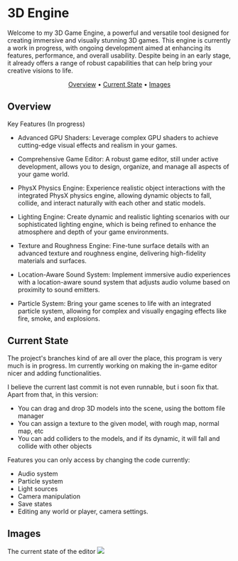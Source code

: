 # 3D Engine
Welcome to my 3D Game Engine, a powerful and versatile tool designed for creating immersive and visually stunning 3D games. This engine is currently a work in progress, with ongoing development aimed at enhancing its features, performance, and overall usability. Despite being in an early stage, it already offers a range of robust capabilities that can help bring your creative visions to life.

<p align="center" >
  <a href="#Overview">Overview</a> •   
  <a href="#current-state">Current State</a> •   
  <a href="#Images">Images</a>
</p>

## Overview

Key Features (In progress)

+ Advanced GPU Shaders: Leverage complex GPU shaders to achieve cutting-edge visual effects and realism in your games.

+ Comprehensive Game Editor: A robust game editor, still under active development, allows you to design, organize, and manage all aspects of your game world.

+ PhysX Physics Engine: Experience realistic object interactions with the integrated PhysX physics engine, allowing dynamic objects to fall, collide, and interact naturally with each other and static models.

+ Lighting Engine: Create dynamic and realistic lighting scenarios with our sophisticated lighting engine, which is being refined to enhance the atmosphere and depth of your game environments.

+ Texture and Roughness Engine: Fine-tune surface details with an advanced texture and roughness engine, delivering high-fidelity materials and surfaces.

+ Location-Aware Sound System: Implement immersive audio experiences with a location-aware sound system that adjusts audio volume based on proximity to sound emitters.

+ Particle System: Bring your game scenes to life with an integrated particle system, allowing for complex and visually engaging effects like fire, smoke, and explosions.

## Current State

The project's branches kind of are all over the place, this program is very much is in progress.
Im currently working on making the in-game editor nicer and adding functionalities. 

I believe the current last commit is not even runnable, but i soon fix that.
Apart from that, in this version:
+ You can drag and drop 3D models into the scene, using the bottom file manager
+ You can assign a texture to the given model, with rough map, normal map, etc
+ You can add colliders to the models, and if its dynamic, it will fall and collide with other objects

Features you can only access by changing the code currently:
+ Audio system
+ Particle system
+ Light sources
+ Camera manipulation
+ Save states
+ Editing any world or player, camera settings.

## Images

The current state of the editor
![](https://github.com/kychloe567/Engine3D/blob/master/engine3d.png)
